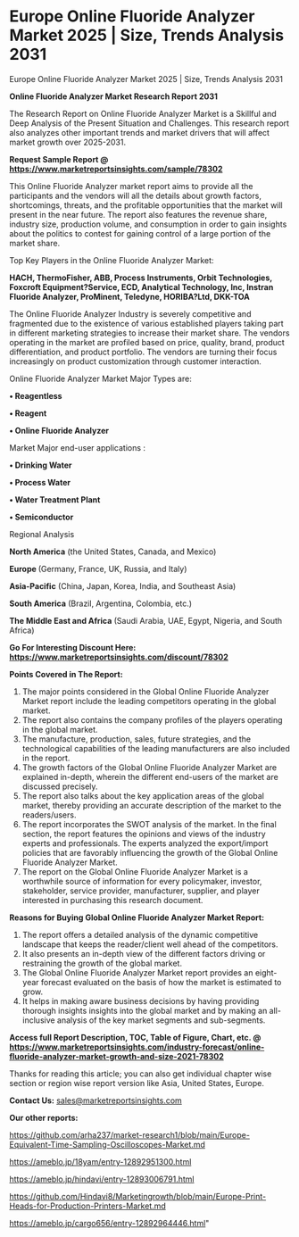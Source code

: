# Europe Online Fluoride Analyzer Market 2025 | Size, Trends Analysis 2031
Europe Online Fluoride Analyzer Market 2025 | Size, Trends Analysis 2031

<strong>Online Fluoride Analyzer Market Research Report 2031</strong>

The Research Report on Online Fluoride Analyzer Market is a Skillful and Deep Analysis of the Present Situation and Challenges. This research report also analyzes other important trends and market drivers that will affect market growth over 2025-2031.

<strong>Request Sample Report @ <a href=https://www.marketreportsinsights.com/sample/78302>https://www.marketreportsinsights.com/sample/78302</a></strong>

This Online Fluoride Analyzer market report aims to provide all the participants and the vendors will all the details about growth factors, shortcomings, threats, and the profitable opportunities that the market will present in the near future. The report also features the revenue share, industry size, production volume, and consumption in order to gain insights about the politics to contest for gaining control of a large portion of the market share.

Top Key Players in the Online Fluoride Analyzer Market:

<strong>HACH, ThermoFisher, ABB, Process Instruments, Orbit Technologies, Foxcroft Equipment?Service, ECD, Analytical Technology, Inc, Instran Fluoride Analyzer, ProMinent, Teledyne, HORIBA?Ltd, DKK-TOA</strong>

The Online Fluoride Analyzer Industry is severely competitive and fragmented due to the existence of various established players taking part in different marketing strategies to increase their market share. The vendors operating in the market are profiled based on price, quality, brand, product differentiation, and product portfolio. The vendors are turning their focus increasingly on product customization through customer interaction.

Online Fluoride Analyzer Market Major Types are:

<strong>• Reagentless

• Reagent

• Online Fluoride Analyzer</strong>

Market Major end-user applications :

<strong>• Drinking Water

• Process Water

• Water Treatment Plant

• Semiconductor</strong>

Regional Analysis

</u><strong><b>North America</b></strong> (the United States, Canada, and Mexico)

<strong><b>Europe </b></strong>(Germany, France, UK, Russia, and Italy)

<strong><b>Asia-Pacific</b></strong> (China, Japan, Korea, India, and Southeast Asia)

<strong><b>South America</b></strong> (Brazil, Argentina, Colombia, etc.)

<strong><b>The Middle East and Africa</b></strong> (Saudi Arabia, UAE, Egypt, Nigeria, and South Africa)

<strong>Go For Interesting Discount Here: <a href=https://www.marketreportsinsights.com/discount/78302>https://www.marketreportsinsights.com/discount/78302</a></strong>

<strong>Points Covered in The Report:</strong>
<ol>
  <li>The major points considered in the Global Online Fluoride Analyzer Market report include the leading competitors operating in the global market.</li>
  <li>The report also contains the company profiles of the players operating in the global market.</li>
  <li>The manufacture, production, sales, future strategies, and the technological capabilities of the leading manufacturers are also included in the report.</li>
  <li>The growth factors of the Global Online Fluoride Analyzer Market are explained in-depth, wherein the different end-users of the market are discussed precisely.</li>
  <li>The report also talks about the key application areas of the global market, thereby providing an accurate description of the market to the readers/users.</li>
  <li>The report incorporates the SWOT analysis of the market. In the final section, the report features the opinions and views of the industry experts and professionals. The experts analyzed the export/import policies that are favorably influencing the growth of the Global Online Fluoride Analyzer Market.</li>
  <li>The report on the Global Online Fluoride Analyzer Market is a worthwhile source of information for every policymaker, investor, stakeholder, service provider, manufacturer, supplier, and player interested in purchasing this research document.</li>
</ol>
<strong>Reasons for Buying Global Online Fluoride Analyzer Market Report:</strong>

<ol>
  <li>The report offers a detailed analysis of the dynamic competitive landscape that keeps the reader/client well ahead of the competitors.</li>
  <li>It also presents an in-depth view of the different factors driving or restraining the growth of the global market.</li>
  <li>The Global Online Fluoride Analyzer Market report provides an eight-year forecast evaluated on the basis of how the market is estimated to grow.</li>
  <li>It helps in making aware business decisions by having providing thorough insights insights into the global market and by making an all-inclusive analysis of the key market segments and sub-segments.</li>
</ol>
<strong>Access full Report Description, TOC, Table of Figure, Chart, etc. @ <a href=https://www.marketreportsinsights.com/industry-forecast/online-fluoride-analyzer-market-growth-and-size-2021-78302>https://www.marketreportsinsights.com/industry-forecast/online-fluoride-analyzer-market-growth-and-size-2021-78302</a></strong>


Thanks for reading this article; you can also get individual chapter wise section or region wise report version like Asia, United States, Europe.

<strong>Contact Us:</strong>
sales@marketreportsinsights.com

<strong>Our other reports:</strong>

<a href=https://github.com/arha237/market-research1/blob/main/Europe-Equivalent-Time-Sampling-Oscilloscopes-Market.md>https://github.com/arha237/market-research1/blob/main/Europe-Equivalent-Time-Sampling-Oscilloscopes-Market.md</a>

<a href=https://ameblo.jp/18yam/entry-12892951300.html>https://ameblo.jp/18yam/entry-12892951300.html</a>

<a href=https://ameblo.jp/hindavi/entry-12893006791.html>https://ameblo.jp/hindavi/entry-12893006791.html</a>

<a href=https://github.com/Hindavi8/Marketingrowth/blob/main/Europe-Print-Heads-for-Production-Printers-Market.md>https://github.com/Hindavi8/Marketingrowth/blob/main/Europe-Print-Heads-for-Production-Printers-Market.md</a>

<a href=https://ameblo.jp/cargo656/entry-12892964446.html>https://ameblo.jp/cargo656/entry-12892964446.html</a>"
